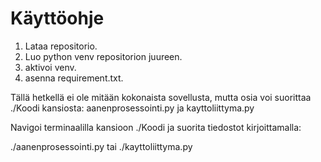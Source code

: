 # Käyttöohje
1. Lataa repositorio.
2. Luo python venv repositorion juureen.
3. aktivoi venv.
4. asenna requirement.txt.

Tällä hetkellä ei ole mitään kokonaista sovellusta, mutta osia voi suorittaa ./Koodi kansiosta:
aanenprosessointi.py ja kayttoliittyma.py

Navigoi terminaalilla kansioon ./Koodi ja suorita tiedostot kirjoittamalla:

./aanenprosessointi.py tai ./kayttoliittyma.py
